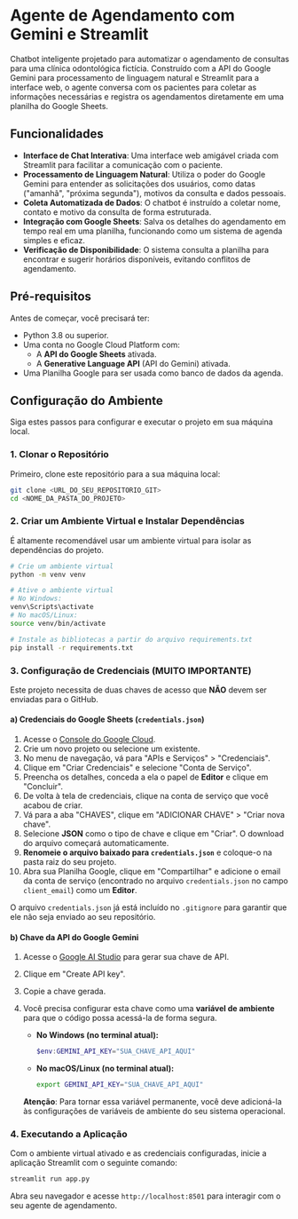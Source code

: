 # Agente de Agendamento com Gemini e Streamlit

Chatbot inteligente projetado para automatizar o agendamento de consultas para uma clínica odontológica fictícia. Construído com a API do Google Gemini para processamento de linguagem natural e Streamlit para a interface web, o agente conversa com os pacientes para coletar as informações necessárias e registra os agendamentos diretamente em uma planilha do Google Sheets.

## Funcionalidades

-   **Interface de Chat Interativa**: Uma interface web amigável criada com Streamlit para facilitar a comunicação com o paciente.
-   **Processamento de Linguagem Natural**: Utiliza o poder do Google Gemini para entender as solicitações dos usuários, como datas ("amanhã", "próxima segunda"), motivos da consulta e dados pessoais.
-   **Coleta Automatizada de Dados**: O chatbot é instruído a coletar nome, contato e motivo da consulta de forma estruturada.
-   **Integração com Google Sheets**: Salva os detalhes do agendamento em tempo real em uma planilha, funcionando como um sistema de agenda simples e eficaz.
-   **Verificação de Disponibilidade**: O sistema consulta a planilha para encontrar e sugerir horários disponíveis, evitando conflitos de agendamento.

## Pré-requisitos

Antes de começar, você precisará ter:
-   Python 3.8 ou superior.
-   Uma conta no Google Cloud Platform com:
    -   A **API do Google Sheets** ativada.
    -   A **Generative Language API** (API do Gemini) ativada.
-   Uma Planilha Google para ser usada como banco de dados da agenda.

## Configuração do Ambiente

Siga estes passos para configurar e executar o projeto em sua máquina local.

### 1. Clonar o Repositório

Primeiro, clone este repositório para a sua máquina local:
```bash
git clone <URL_DO_SEU_REPOSITORIO_GIT>
cd <NOME_DA_PASTA_DO_PROJETO>
```

### 2. Criar um Ambiente Virtual e Instalar Dependências

É altamente recomendável usar um ambiente virtual para isolar as dependências do projeto.

```bash
# Crie um ambiente virtual
python -m venv venv

# Ative o ambiente virtual
# No Windows:
venv\Scripts\activate
# No macOS/Linux:
source venv/bin/activate

# Instale as bibliotecas a partir do arquivo requirements.txt
pip install -r requirements.txt
```

### 3. Configuração de Credenciais (MUITO IMPORTANTE)

Este projeto necessita de duas chaves de acesso que **NÃO** devem ser enviadas para o GitHub.

#### a) Credenciais do Google Sheets (`credentials.json`)

1.  Acesse o [Console do Google Cloud](https://console.cloud.google.com/).
2.  Crie um novo projeto ou selecione um existente.
3.  No menu de navegação, vá para "APIs e Serviços" > "Credenciais".
4.  Clique em "Criar Credenciais" e selecione "Conta de Serviço".
5.  Preencha os detalhes, conceda a ela o papel de **Editor** e clique em "Concluir".
6.  De volta à tela de credenciais, clique na conta de serviço que você acabou de criar.
7.  Vá para a aba "CHAVES", clique em "ADICIONAR CHAVE" > "Criar nova chave".
8.  Selecione **JSON** como o tipo de chave e clique em "Criar". O download do arquivo começará automaticamente.
9.  **Renomeie o arquivo baixado para `credentials.json`** e coloque-o na pasta raiz do seu projeto.
10. Abra sua Planilha Google, clique em "Compartilhar" e adicione o email da conta de serviço (encontrado no arquivo `credentials.json` no campo `client_email`) como um **Editor**.

O arquivo `credentials.json` já está incluído no `.gitignore` para garantir que ele não seja enviado ao seu repositório.

#### b) Chave da API do Google Gemini

1.  Acesse o [Google AI Studio](https://aistudio.google.com/app/apikey) para gerar sua chave de API.
2.  Clique em "Create API key".
3.  Copie a chave gerada.
4.  Você precisa configurar esta chave como uma **variável de ambiente** para que o código possa acessá-la de forma segura.

    -   **No Windows (no terminal atual):**
        ```powershell
        $env:GEMINI_API_KEY="SUA_CHAVE_API_AQUI"
        ```
    -   **No macOS/Linux (no terminal atual):**
        ```bash
        export GEMINI_API_KEY="SUA_CHAVE_API_AQUI"
        ```
    **Atenção**: Para tornar essa variável permanente, você deve adicioná-la às configurações de variáveis de ambiente do seu sistema operacional.

### 4. Executando a Aplicação

Com o ambiente virtual ativado e as credenciais configuradas, inicie a aplicação Streamlit com o seguinte comando:

```bash
streamlit run app.py
```

Abra seu navegador e acesse `http://localhost:8501` para interagir com o seu agente de agendamento.
